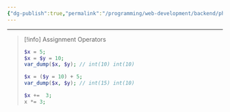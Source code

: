 ```yaml
---
{"dg-publish":true,"permalink":"/programming/web-development/backend/php/01-procedural/03-operators/02-assignment-operator/","tags":["programming","php","webdevelopment","backend"],"created":"2024-11-09T11:30:30.056+08:00"}
---
```



--- 

> [!info] Assignment Operators
>```php
>$x = 5;
>$x = $y = 10;
>var_dump($x, $y); // int(10) int(10)
>
>$x = ($y = 10) + 5;
>var_dump($x, $y); // int(15) int(10)
>
>$x +=  3;
>x *= 3;
>```
